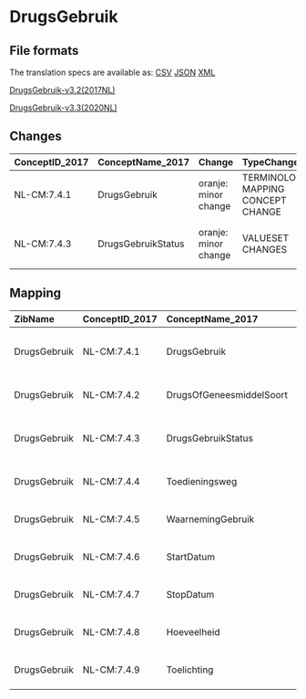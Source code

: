# DrugsGebruik
## File formats

The translation specs are available as: 
[CSV](../csv/DrugsGebruik.csv) [JSON](../json/DrugsGebruik.json) [XML](../xml/DrugsGebruik.xml)



[DrugsGebruik-v3.2(2017NL)](https://zibs.nl/wiki/DrugsGebruik-v3.2(2017NL))

[DrugsGebruik-v3.3(2020NL)](https://zibs.nl/wiki/DrugsGebruik-v3.3(2020NL))









## Changes

| ConceptID_2017   | ConceptName_2017   | Change               | TypeChange                         | Impact_heen   | TRANSLATIE_spec_heen                                                         | Impact_terug   | TRANSLATIE_spec_terug                                                        | Omschrijving                                                                      |
|:-----------------|:-------------------|:---------------------|:-----------------------------------|:--------------|:-----------------------------------------------------------------------------|:---------------|:-----------------------------------------------------------------------------|:----------------------------------------------------------------------------------|
| NL-CM:7.4.1      | DrugsGebruik       | oranje: minor change | TERMINOLOGY MAPPING CONCEPT CHANGE | Medium        | SCT DefintionCode  [blank] -> [228366006 Bevinding betreffende drugsgebruik] | Medium         | SCT DefintionCode  [228366006 Bevinding betreffende drugsgebruik] -> [blank] | SNOMED CT DefintionCode concept aangepast                                         |
| NL-CM:7.4.3      | DrugsGebruikStatus | oranje: minor change | VALUESET CHANGES                   | Low           | valuesets 2017 -> valueset 2020 regel                                        | Medium         | valuesets 2017 <- valueset 2020 regel                                        | SNOMED CT Code voor huidig druggebruiker aangepast in DrugGebruikStatusCodelijst. |

## Mapping

| ZibName      | ConceptID_2017   | ConceptName_2017         | Codelists_2017                    | Change                  | ConceptID_2020   | ConceptName_2020         | Codelists_2020                    | Bits     | Omschrijving                                                                      | TypeChange                         | Impact_heen   | TRANSLATIE_spec_heen                                                         | Impact_terug   | TRANSLATIE_spec_terug                                                        |
|:-------------|:-----------------|:-------------------------|:----------------------------------|:------------------------|:-----------------|:-------------------------|:----------------------------------|:---------|:----------------------------------------------------------------------------------|:-----------------------------------|:--------------|:-----------------------------------------------------------------------------|:---------------|:-----------------------------------------------------------------------------|
| DrugsGebruik | NL-CM:7.4.1      | DrugsGebruik             |                                   | oranje: minor change    | NL-CM:7.4.1      | DrugsGebruik             |                                   | ZIB-1181 | SNOMED CT DefintionCode concept aangepast                                         | TERMINOLOGY MAPPING CONCEPT CHANGE | Medium        | SCT DefintionCode  [blank] -> [228366006 Bevinding betreffende drugsgebruik] | Medium         | SCT DefintionCode  [228366006 Bevinding betreffende drugsgebruik] -> [blank] |
| DrugsGebruik | NL-CM:7.4.2      | DrugsOfGeneesmiddelSoort | DrugsOfGeneesmiddelSoortCodelijst | groen: geen wijzigingen | NL-CM:7.4.2      | DrugsOfGeneesmiddelSoort | DrugsOfGeneesmiddelSoortCodelijst |          |                                                                                   |                                    |               |                                                                              |                |                                                                              |
| DrugsGebruik | NL-CM:7.4.3      | DrugsGebruikStatus       | DrugsGebruikStatusCodelijst       | oranje: minor change    | NL-CM:7.4.3      | DrugsGebruikStatus       | DrugsGebruikStatusCodelijst       | ZIB-936  | SNOMED CT Code voor huidig druggebruiker aangepast in DrugGebruikStatusCodelijst. | VALUESET CHANGES                   | Low           | valuesets 2017 -> valueset 2020 regel                                        | Medium         | valuesets 2017 <- valueset 2020 regel                                        |
| DrugsGebruik | NL-CM:7.4.4      | Toedieningsweg           | ToedieningswegCodelijst           | groen: geen wijzigingen | NL-CM:7.4.4      | Toedieningsweg           | ToedieningswegCodelijst           |          |                                                                                   |                                    |               |                                                                              |                |                                                                              |
| DrugsGebruik | NL-CM:7.4.5      | WaarnemingGebruik        |                                   | groen: geen wijzigingen | NL-CM:7.4.5      | WaarnemingGebruik        |                                   |          |                                                                                   |                                    |               |                                                                              |                |                                                                              |
| DrugsGebruik | NL-CM:7.4.6      | StartDatum               |                                   | groen: geen wijzigingen | NL-CM:7.4.6      | StartDatum               |                                   |          |                                                                                   |                                    |               |                                                                              |                |                                                                              |
| DrugsGebruik | NL-CM:7.4.7      | StopDatum                |                                   | groen: geen wijzigingen | NL-CM:7.4.7      | StopDatum                |                                   |          |                                                                                   |                                    |               |                                                                              |                |                                                                              |
| DrugsGebruik | NL-CM:7.4.8      | Hoeveelheid              |                                   | groen: geen wijzigingen | NL-CM:7.4.8      | Hoeveelheid              |                                   |          |                                                                                   |                                    |               |                                                                              |                |                                                                              |
| DrugsGebruik | NL-CM:7.4.9      | Toelichting              |                                   | groen: geen wijzigingen | NL-CM:7.4.9      | Toelichting              |                                   |          |                                                                                   |                                    |               |                                                                              |                |                                                                              |

